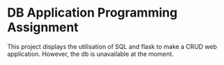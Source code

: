 # DB Application Programming Assignment
This project displays the utilisation of SQL and flask to make a CRUD web application. However, the db is unavailable at the moment. 
